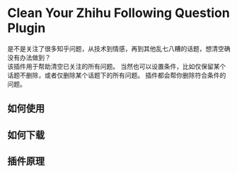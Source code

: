 Clean Your Zhihu Following Question Plugin
================

是不是关注了很多知乎问题，从技术到情感，再到其他乱七八糟的话题，想清空确没有办法做到？  
该插件用于帮助清空已关注的所有问题。
当然也可以设置条件，比如仅保留某个话题不删除，或者仅删除某个话题下的所有问题。
插件都会帮你删除符合条件的问题。

## 如何使用

## 如何下载

## 插件原理